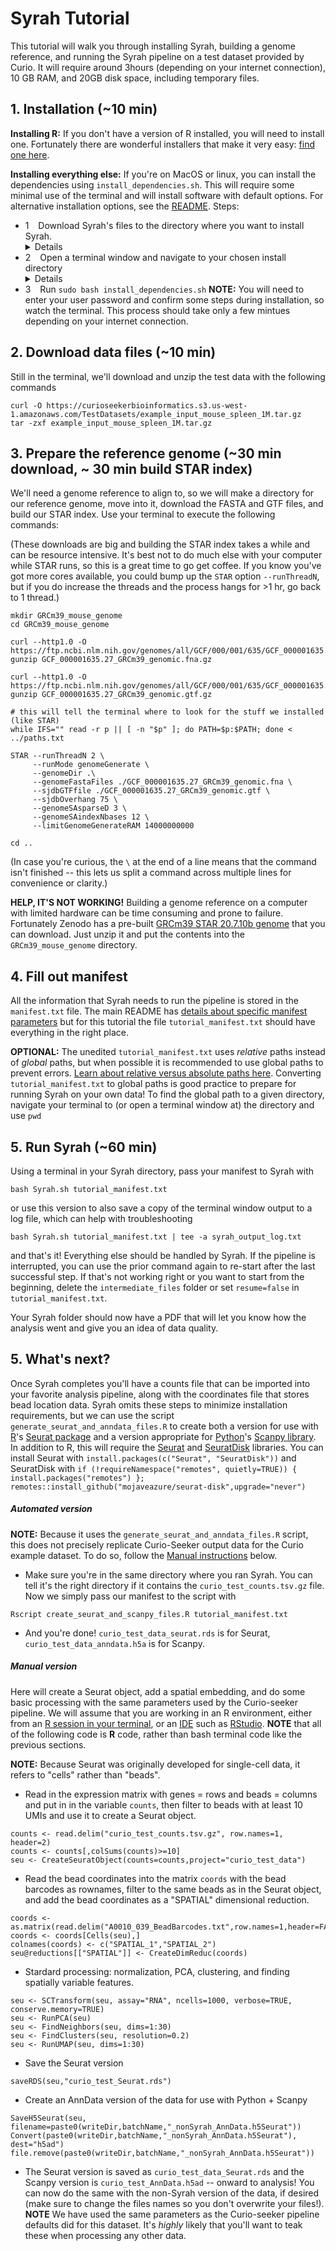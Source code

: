 # Syrah Tutorial

This tutorial will walk you through installing Syrah, building a genome reference, and running the Syrah pipeline on a test dataset provided by Curio. It will require around 3hours (depending on your internet connection), 10 GB RAM, and 20GB disk space, including temporary files.

## 1. Installation (~10 min)

**Installing R:** If you don't have a version of R installed, you will need to install one. Fortunately there are wonderful installers that make it very easy: [find one here](https://www.r-project.org/).

**Installing everything else:** If you're on MacOS or linux, you can install the dependencies using `install_dependencies.sh`. This will require some minimal use of the terminal and will install software with default options. For alternative installation options, see the [README](https://github.com/0x644BE25/Syrah/blob/main/readme.md). Steps:

- 1 &ensp; Download Syrah's files to the directory where you want to install Syrah. <details>You can download a zip file of Syrah from [here](https://github.com/0x644BE25/Syrah/archive/master.zip), unzip it, and move the files from the unzipped `Syrah-main` folder (NOT the entire `Syrah-main` folder) to your install directory.</details>
- 2 &ensp; Open a terminal window and navigate to your chosen install directory <details>**MacOS:** `Applications > Utilities > Terminal.app` and navigate to the folder where you want to install software, OR right-click on the folder where you want to install software and choose `New Terminal at Folder` </details>
- 3 &ensp; Run `sudo bash install_dependencies.sh` **NOTE:** You will need to enter your user password and confirm some steps during installation, so watch the terminal. This process should take only a few mintues depending on your internet connection.

## 2. Download data files (~10 min)

Still in the terminal, we'll download and unzip the test data with the following commands
```
curl -O https://curioseekerbioinformatics.s3.us-west-1.amazonaws.com/TestDatasets/example_input_mouse_spleen_1M.tar.gz
tar -zxf example_input_mouse_spleen_1M.tar.gz
```

## 3. Prepare the reference genome (~30 min download, ~ 30 min build STAR index)
We'll need a genome reference to align to, so we will make a directory for our reference genome, move into it, download the FASTA and GTF files, and build our STAR index. Use your terminal to execute the following commands: 

(These downloads are big and building the STAR index takes a while and can be resource intensive. It's best not to do much else with your computer while STAR runs, so this is a great time to go get coffee. If you know you've got more cores available, you could bump up the `STAR` option `--runThreadN`, but if you do increase the threads and the process hangs for >1 hr, go back to 1 thread.)

```
mkdir GRCm39_mouse_genome
cd GRCm39_mouse_genome

curl --http1.0 -O https://ftp.ncbi.nlm.nih.gov/genomes/all/GCF/000/001/635/GCF_000001635.27_GRCm39/GCF_000001635.27_GRCm39_genomic.fna.gz
gunzip GCF_000001635.27_GRCm39_genomic.fna.gz

curl --http1.0 -O https://ftp.ncbi.nlm.nih.gov/genomes/all/GCF/000/001/635/GCF_000001635.27_GRCm39/GCF_000001635.27_GRCm39_genomic.gtf.gz
gunzip GCF_000001635.27_GRCm39_genomic.gtf.gz

# this will tell the terminal where to look for the stuff we installed (like STAR)
while IFS="" read -r p || [ -n "$p" ]; do PATH=$p:$PATH; done < ../paths.txt

STAR --runThreadN 2 \
     --runMode genomeGenerate \
     --genomeDir .\
     --genomeFastaFiles ./GCF_000001635.27_GRCm39_genomic.fna \
     --sjdbGTFfile ./GCF_000001635.27_GRCm39_genomic.gtf \
     --sjdbOverhang 75 \
     --genomeSAsparseD 3 \
     --genomeSAindexNbases 12 \
     --limitGenomeGenerateRAM 14000000000
     
cd ..
```
(In case you're curious, the `\` at the end of a line means that the command isn't finished -- this lets us split a command across multiple lines for convenience or clarity.)

**HELP, IT'S NOT WORKING!** Building a genome reference on a computer with limited hardware can be time consuming and prone to failure. Fortunately Zenodo has a pre-built [GRCm39 STAR 20.7.10b genome](https://zenodo.org/records/10655615) that you can download. Just unzip it and put the contents into the `GRCm39_mouse_genome` directory.

## 4. Fill out manifest

All the information that Syrah needs to run the pipeline is stored in the `manifest.txt` file. The main README has [details about specific manifest parameters](https://github.com/0x644BE25/Syrah/blob/main/readme.md#manifest-parameters) but for this tutorial the file `tutorial_manifest.txt` should have everything in the right place. 

**OPTIONAL:** The unedited `tutorial_manifest.txt` uses _relative_ paths instead of _global_ paths, but when possible it is recommended to use global paths to prevent errors. [Learn about relative versus absolute paths here](https://www.linuxbash.sh/post/understanding-absolute-and-relative-paths). Converting `tutorial_manifest.txt` to global paths is good practice to prepare for running Syrah on your own data! To find the global path to a given directory, navigate your terminal to (or open a terminal window at) the directory and use `pwd` 

## 5. Run Syrah (~60 min)

Using a terminal in your Syrah directory, pass your manifest to Syrah with

```
bash Syrah.sh tutorial_manifest.txt
```
or use this version to also save a copy of the terminal window output to a log file, which can help with troubleshooting
```
bash Syrah.sh tutorial_manifest.txt | tee -a syrah_output_log.txt
```
and that's it! Everything else should be handled by Syrah. If the pipeline is interrupted, you can use the prior command again to re-start after the last successful step. If that's not working right or you want to start from the beginning, delete the `intermediate_files` folder or set `resume=false` in `tutorial_manifest.txt`.

 Your Syrah folder should now have a PDF that will let you know how the analysis went and give you an idea of data quality.

## 5. What's next?

Once Syrah completes you'll have a counts file that can be imported into your favorite analysis pipeline, along with the coordinates file that stores bead location data. Syrah omits these steps to minimize installation requirements, but we can use the script `generate_seurat_and_anndata_files.R` to create both a version for use with [R]()'s [Seurat package]() and a version appropriate for [Python]()'s [Scanpy library](). In addition to R, this will require the [Seurat]() and [SeuratDisk]() libraries. You can install Seurat with `install.packages(c("Seurat", "SeuratDisk"))`  and SeuratDisk with `if (!requireNamespace("remotes", quietly=TRUE)) { install.packages("remotes") }; remotes::install_github("mojaveazure/seurat-disk",upgrade="never")`

##### Automated version

**NOTE:** Because it uses the `generate_seurat_and_anndata_files.R` script, this does not precisely replicate Curio-Seeker output data for the Curio example dataset. To do so, follow the [Manual instructions]() below. 

 - Make sure you're in the same directory where you ran Syrah. You can tell it's the right directory if it contains the `curio_test_counts.tsv.gz` file. Now we simply pass our manifest to the script with 
```
Rscript create_seurat_and_scanpy_files.R tutorial_manifest.txt
``` 
 - And you're done! `curio_test_data_seurat.rds` is for Seurat, `curio_test_data_anndata.h5a` is for Scanpy.

##### Manual version

Here will create a Seurat object, add a spatial embedding, and do some basic processing with the same parameters used by the Curio-seeker pipeline. We will assume that you are working in an R environment, either from an [R session in your terminal](http://countbio.com/web_pages/left_object/R_for_biology/R_fundamentals/R_sessions.html), or an [IDE](https://www.codecademy.com/article/what-is-an-ide) such as [RStudio](https://posit.co/download/rstudio-desktop/). **NOTE** that all of the following code is **R** code, rather than bash terminal code like the previous sections.

**NOTE:** Because Seurat was originally developed for single-cell data, it refers to "cells" rather than "beads".

 - Read in the expression matrix with genes = rows and beads = columns and put in in the variable `counts`, then filter to beads with at least 10 UMIs and use it to create a Seurat object.
```
counts <- read.delim("curio_test_counts.tsv.gz", row.names=1, header=2)
counts <- counts[,colSums(counts)>=10]
seu <- CreateSeuratObject(counts=counts,project="curio_test_data")
```
 - Read the bead coordinates into the matrix `coords` with the bead barcodes as rownames, filter to the same beads as in the Seurat object, and add the bead coordinates as a "SPATIAL" dimensional reduction.
```
coords <- as.matrix(read.delim("A0010_039_BeadBarcodes.txt",row.names=1,header=FALSE))
coords <- coords[Cells(seu),]
colnames(coords) <- c("SPATIAL_1","SPATIAL_2")
seu@reductions[["SPATIAL"]] <- CreateDimReduc(coords)     
``` 
 - Stardard processing: normalization, PCA, clustering, and finding spatially variable features.
```
seu <- SCTransform(seu, assay="RNA", ncells=1000, verbose=TRUE, conserve.memory=TRUE)
seu <- RunPCA(seu)
seu <- FindNeighbors(seu, dims=1:30)
seu <- FindClusters(seu, resolution=0.2)
seu <- RunUMAP(seu, dims=1:30)
```
 - Save the Seurat version
 ```
 saveRDS(seu,"curio_test_Seurat.rds")
```
- Create an AnnData version of the data for use with Python + Scanpy
```
SaveH5Seurat(seu, filename=paste0(writeDir,batchName,"_nonSyrah_AnnData.h5Seurat"))
Convert(paste0(writeDir,batchName,"_nonSyrah_AnnData.h5Seurat"), dest="h5ad")
file.remove(paste0(writeDir,batchName,"_nonSyrah_AnnData.h5Seurat"))
```
 - The Seurat version is saved as `curio_test_data_Seurat.rds` and the Scanpy version is `curio_test_AnnData.h5ad` -- onward to analysis! You can now do the same with the non-Syrah version of the data, if desired (make sure to change the files names so you don't overwrite your files!). **NOTE** We have used the same parameters as the Curio-seeker pipeline defaults did for this dataset. It's _highly_ likely that you'll want to teak these when processing any other data.
